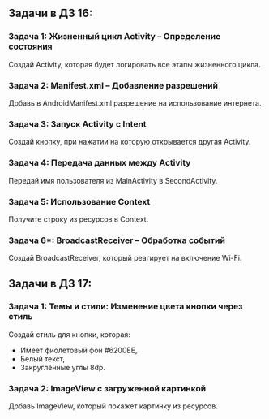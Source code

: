 ## Задачи в ДЗ 16:

### Задача 1: Жизненный цикл Activity – Определение состояния
Создай Activity, которая будет логировать все этапы жизненного цикла.  

### Задача 2: Manifest.xml – Добавление разрешений
Добавь в AndroidManifest.xml разрешение на использование интернета.  

### Задача 3: Запуск Activity с Intent
Создай кнопку, при нажатии на которую открывается другая Activity.  

### Задача 4: Передача данных между Activity
Передай имя пользователя из MainActivity в SecondActivity.  

### Задача 5: Использование Context
Получите строку из ресурсов в Context.  

### Задача 6*: BroadcastReceiver – Обработка событий
Создай BroadcastReceiver, который реагирует на включение Wi-Fi.  

## Задачи в ДЗ 17:

### Задача 1: Темы и стили: Изменение цвета кнопки через стиль
Создай стиль для кнопки, которая:
* Имеет фиолетовый фон #6200EE,
* Белый текст,
* Закруглённые углы 8dp.

### Задача 2: ImageView с загруженной картинкой
Добавь ImageView, который покажет картинку из ресурсов.  
